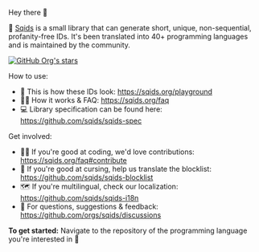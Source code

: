 Hey there 👋

🦑 [Sqids](https://sqids.org/) is a small library that can generate short, unique, non-sequential, profanity-free IDs. It's been translated into 40+ programming languages and is maintained by the community.

[![GitHub Org's stars](https://img.shields.io/github/stars/sqids)](https://sqids.org/)

How to use:
- 🛝 This is how these IDs look: <https://sqids.org/playground>
- 🙋‍♂️ How it works & FAQ: <https://sqids.org/faq>
- 💻 Library specification can be found here: <https://github.com/sqids/sqids-spec>

Get involved:
- 👩‍💻 If you're good at coding, we'd love contributions: <https://sqids.org/faq#contribute>
- 🫣 If you're good at cursing, help us translate the blocklist: <https://github.com/sqids/sqids-blocklist>
- 🗺️ If you're multilingual, check our localization: <https://github.com/sqids/sqids-i18n>
- 💬 For questions, suggestions & feedback: <https://github.com/orgs/sqids/discussions>

**To get started:** Navigate to the repository of the programming language you're interested in 🔽
